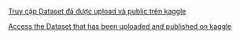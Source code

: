 [Truy cập Dataset đã được upload và public trên kaggle](https://www.kaggle.com/datasets/lamtruong1594/car-cs114)

[Access the Dataset that has been uploaded and published on kaggle](https://www.kaggle.com/datasets/lamtruong1594/car-cs114)
